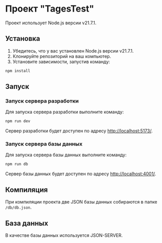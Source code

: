 
# Проект "TagesTest"

Проект использует Node.js версии v21.7.1.

## Установка

1. Убедитесь, что у вас установлен Node.js версии v21.7.1.
2. Клонируйте репозиторий на ваш компьютер.
3. Установите зависимости, запустив команду:

```bash
npm install
```

## Запуск

### Запуск сервера разработки

Для запуска сервера разработки выполните команду:

```bash
npm run dev
```

Сервер разработки будет доступен по адресу [http://localhost:5173/](http://localhost:5173/).

### Запуск сервера базы данных

Для запуска сервера базы данных выполните команду:

```bash
npm run db
```

Сервер базы данных будет доступен по адресу [http://localhost:4001/](http://localhost:4001/).

## Компиляция

При компиляции проекта две JSON базы данных собираются в папке `/db/db.json`.

## База данных

В качестве базы данных используется JSON-SERVER.